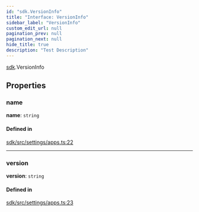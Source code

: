 ```yaml
---
id: "sdk.VersionInfo"
title: "Interface: VersionInfo"
sidebar_label: "VersionInfo"
custom_edit_url: null
pagination_prev: null
pagination_next: null
hide_title: true
description: "Test Description"
---
```


[sdk](../modules/sdk.md).VersionInfo

## Properties

### name

 **name**: `string`

#### Defined in

[sdk/src/settings/apps.ts:22](https://github.com/AKASHAorg/akasha-core/blob/978d02d1/sdk/src/settings/apps.ts#L22)

___

### version

 **version**: `string`

#### Defined in

[sdk/src/settings/apps.ts:23](https://github.com/AKASHAorg/akasha-core/blob/978d02d1/sdk/src/settings/apps.ts#L23)
